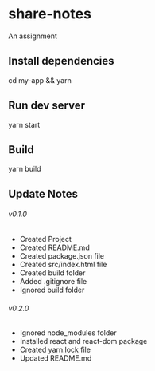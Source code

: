 # share-notes
An assignment

## Install dependencies
cd my-app &&
yarn

## Run dev server
yarn start

## Build
yarn build

## Update Notes
###### v0.1.0
* Created Project
* Created README.md
* Created package.json file
* Created src/index.html file
* Created build folder
* Added .gitignore file
* Ignored build folder

###### v0.2.0
* Ignored node_modules folder
* Installed react and react-dom package
* Created yarn.lock file
* Updated README.md


